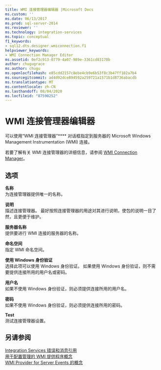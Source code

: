 ```yaml
---
title: WMI 连接管理器编辑器 |Microsoft Docs
ms.custom: ''
ms.date: 06/13/2017
ms.prod: sql-server-2014
ms.reviewer: ''
ms.technology: integration-services
ms.topic: conceptual
f1_keywords:
- sql12.dts.designer.wmiconnection.f1
helpviewer_keywords:
- WMI Connection Manager Editor
ms.assetid: 0ef2c913-0779-4a07-989e-3361cd83170b
author: chugugrace
ms.author: chugu
ms.openlocfilehash: e85cdd2157c8ebe4cb9e6b53f8c3b47ff102a7b4
ms.sourcegitcommit: ad4d92dce894592a259721a1571b1d8736abacdb
ms.translationtype: MT
ms.contentlocale: zh-CN
ms.lasthandoff: 08/04/2020
ms.locfileid: "87590252"
---
```

# <a name="wmi-connection-manager-editor"></a>WMI 连接管理器编辑器
  可以使用“WMI 连接管理器”**** 对话框指定到服务器的 Microsoft Windows Management Instrumentation (WMI) 连接。  
  
 若要了解有关 WMI 连接管理器的详细信息，请参阅 [WMI Connection Manager](connection-manager/wmi-connection-manager.md)。  
  
## <a name="options"></a>选项  
 **名称**  
 为连接管理器提供唯一的名称。  
  
 **说明**  
 描述连接管理器。 最好按照连接管理器的用途对其进行说明，使包的说明一目了然，且更便于维护。  
  
 **服务器名称**  
 提供要进行 WMI 连接的服务器的名称。  
  
 **命名空间**  
 指定 WMI 命名空间。  
  
 **使用 Windows 身份验证**  
 选择此项可以使用 Windows 身份验证。 如果使用 Windows 身份验证，则不需要提供连接所用的用户名或密码。  
  
 **用户名**  
 如果不使用 Windows 身份验证，则必须提供连接所用的用户名。  
  
 **密码**  
 如果不使用 Windows 身份验证，则必须提供连接所用的密码。  
  
 **Test**  
 测试连接管理器设置。  
  
## <a name="see-also"></a>另请参阅  
 [Integration Services 错误和消息引用](../../2014/integration-services/integration-services-error-and-message-reference.md)   
 [用于配置管理的 WMI 提供程序概念](../relational-databases/wmi-provider-configuration/wmi-provider-for-configuration-management.md)   
 [WMI Provider for Server Events 的概念](../relational-databases/wmi-provider-server-events/wmi-provider-for-server-events-concepts.md)  
  
  
